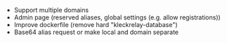 * Support multiple domains
* Admin page (reserved aliases, global settings (e.g. allow registrations))
* Improve dockerfile (remove hard "kleckrelay-database")
* Base64 alias request or make local and domain separate